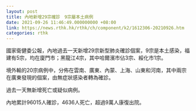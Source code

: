 ```yaml
---
layout: post
title: 內地新增29宗確診　9宗屬本土病例
date: 2021-09-26 11:46:49.000000000 +08:00
link: https://news.rthk.hk/rthk/ch/component/k2/1612306-20210926.htm
categories: rthk
---
```


國家衛健委公報，內地過去一天新增29宗新型肺炎確診個案，9宗是本土感染，福建有5宗，均在廈門市；黑龍江4宗，其中哈爾濱市佔3宗、綏化市1宗。

境外輸的20宗病例中，分佈在雲南、廣東、內蒙、上海、山東和河南，其中兩宗在廣東發現的個案，由無症狀感染者轉為確診。

過去一天無新增死亡或疑似病例。

內地累計96015人確診，4636人死亡，超過9萬人康復出院。






　　
